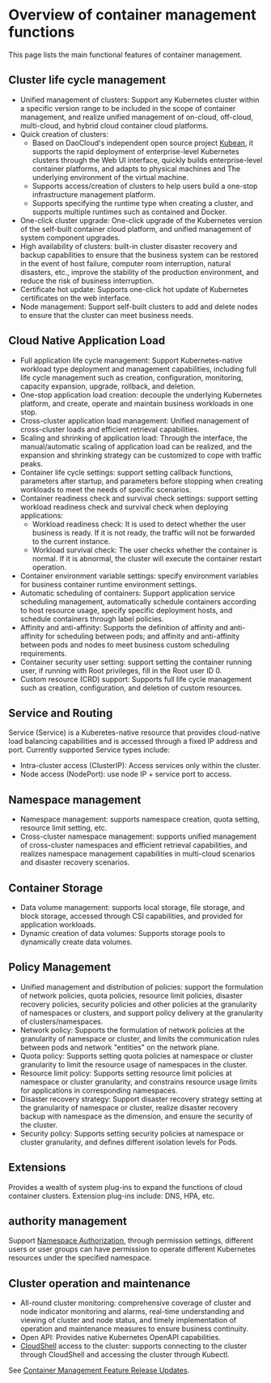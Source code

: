 # Overview of container management functions

This page lists the main functional features of container management.

## Cluster life cycle management

- Unified management of clusters: Support any Kubernetes cluster within a specific version range to be included in the scope of container management, and realize unified management of on-cloud, off-cloud, multi-cloud, and hybrid cloud container cloud platforms.
- Quick creation of clusters:
    - Based on DaoCloud's independent open source project [Kubean](https://github.com/kubean-io/kubean), it supports the rapid deployment of enterprise-level Kubernetes clusters through the Web UI interface, quickly builds enterprise-level container platforms, and adapts to physical machines and The underlying environment of the virtual machine.
    - Supports access/creation of clusters to help users build a one-stop infrastructure management platform.
    - Supports specifying the runtime type when creating a cluster, and supports multiple runtimes such as contained and Docker.
- One-click cluster upgrade: One-click upgrade of the Kubernetes version of the self-built container cloud platform, and unified management of system component upgrades.
- High availability of clusters: built-in cluster disaster recovery and backup capabilities to ensure that the business system can be restored in the event of host failure, computer room interruption, natural disasters, etc., improve the stability of the production environment, and reduce the risk of business interruption.
- Certificate hot update: Supports one-click hot update of Kubernetes certificates on the web interface.
- Node management: Support self-built clusters to add and delete nodes to ensure that the cluster can meet business needs.

## Cloud Native Application Load

- Full application life cycle management: Support Kubernetes-native workload type deployment and management capabilities, including full life cycle management such as creation, configuration, monitoring, capacity expansion, upgrade, rollback, and deletion.
- One-stop application load creation: decouple the underlying Kubernetes platform, and create, operate and maintain business workloads in one stop.
- Cross-cluster application load management: Unified management of cross-cluster loads and efficient retrieval capabilities.
- Scaling and shrinking of application load: Through the interface, the manual/automatic scaling of application load can be realized, and the expansion and shrinking strategy can be customized to cope with traffic peaks.
- Container life cycle settings: support setting callback functions, parameters after startup, and parameters before stopping when creating workloads to meet the needs of specific scenarios.
- Container readiness check and survival check settings: support setting workload readiness check and survival check when deploying applications:
    - Workload readiness check: It is used to detect whether the user business is ready. If it is not ready, the traffic will not be forwarded to the current instance.
    - Workload survival check: The user checks whether the container is normal. If it is abnormal, the cluster will execute the container restart operation.
- Container environment variable settings: specify environment variables for business container runtime environment settings.
- Automatic scheduling of containers: Support application service scheduling management, automatically schedule containers according to host resource usage, specify specific deployment hosts, and schedule containers through label policies.
- Affinity and anti-affinity: Supports the definition of affinity and anti-affinity for scheduling between pods; and affinity and anti-affinity between pods and nodes to meet business custom scheduling requirements.
- Container security user setting: support setting the container running user, if running with Root privileges, fill in the Root user ID 0.
- Custom resource (CRD) support: Supports full life cycle management such as creation, configuration, and deletion of custom resources.

## Service and Routing

Service (Service) is a Kuberetes-native resource that provides cloud-native load balancing capabilities and is accessed through a fixed IP address and port. Currently supported Service types include:

- Intra-cluster access (ClusterIP): Access services only within the cluster.
- Node access (NodePort): use node IP + service port to access.

## Namespace management

- Namespace management: supports namespace creation, quota setting, resource limit setting, etc.
- Cross-cluster namespace management: supports unified management of cross-cluster namespaces and efficient retrieval capabilities, and realizes namespace management capabilities in multi-cloud scenarios and disaster recovery scenarios.

## Container Storage

- Data volume management: supports local storage, file storage, and block storage, accessed through CSI capabilities, and provided for application workloads.
- Dynamic creation of data volumes: Supports storage pools to dynamically create data volumes.

## Policy Management

- Unified management and distribution of policies: support the formulation of network policies, quota policies, resource limit policies, disaster recovery policies, security policies and other policies at the granularity of namespaces or clusters, and support policy delivery at the granularity of clusters/namespaces.
- Network policy: Supports the formulation of network policies at the granularity of namespace or cluster, and limits the communication rules between pods and network "entities" on the network plane.
- Quota policy: Supports setting quota policies at namespace or cluster granularity to limit the resource usage of namespaces in the cluster.
- Resource limit policy: Supports setting resource limit policies at namespace or cluster granularity, and constrains resource usage limits for applications in corresponding namespaces.
- Disaster recovery strategy: Support disaster recovery strategy setting at the granularity of namespace or cluster, realize disaster recovery backup with namespace as the dimension, and ensure the security of the cluster.
- Security policy: Supports setting security policies at namespace or cluster granularity, and defines different isolation levels for Pods.

## Extensions

Provides a wealth of system plug-ins to expand the functions of cloud container clusters. Extension plug-ins include: DNS, HPA, etc.

## authority management

Support [Namespace Authorization](../user-guide/permissions/cluster-ns-auth.md), through permission settings, different users or user groups can have permission to operate different Kubernetes resources under the specified namespace.

## Cluster operation and maintenance

- All-round cluster monitoring: comprehensive coverage of cluster and node indicator monitoring and alarms, real-time understanding and viewing of cluster and node status, and timely implementation of operation and maintenance measures to ensure business continuity.
- Open API: Provides native Kubernetes OpenAPI capabilities.
- [CloudShell](../../community/cloudtty.md) access to the cluster: supports connecting to the cluster through CloudShell and accessing the cluster through Kubectl.

See [Container Management Feature Release Updates](./news.md).